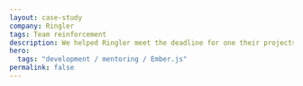 ```yaml
---
layout: case-study
company: Ringler
tags: Team reinforcement
description: We helped Ringler meet the deadline for one their projects without sacrificing on quality. Our technology experts joined Ringler’s internal team, increasing the available workforce and sharing their expertise.
hero:
  tags: "development / mentoring / Ember.js"
permalink: false
---
```

